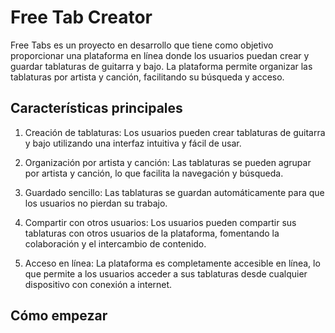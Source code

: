 # Free Tab Creator

Free Tabs es un proyecto en desarrollo que tiene como objetivo proporcionar una plataforma en línea donde los usuarios puedan crear y guardar tablaturas de guitarra y bajo. La plataforma permite organizar las tablaturas por artista y canción, facilitando su búsqueda y acceso.

## Características principales

1. Creación de tablaturas: Los usuarios pueden crear tablaturas de guitarra y bajo utilizando una interfaz intuitiva y fácil de usar.

2. Organización por artista y canción: Las tablaturas se pueden agrupar por artista y canción, lo que facilita la navegación y búsqueda.

3. Guardado sencillo: Las tablaturas se guardan automáticamente para que los usuarios no pierdan su trabajo.

4. Compartir con otros usuarios: Los usuarios pueden compartir sus tablaturas con otros usuarios de la plataforma, fomentando la colaboración y el intercambio de contenido.

5. Acceso en línea: La plataforma es completamente accesible en línea, lo que permite a los usuarios acceder a sus tablaturas desde cualquier dispositivo con conexión a internet.

## Cómo empezar
